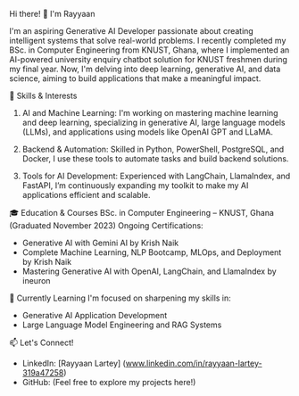 Hi there! 👋 I'm Rayyaan

I'm an aspiring Generative AI Developer passionate about creating intelligent systems that solve real-world problems. 
I recently completed my BSc. in Computer Engineering from KNUST, Ghana, where I implemented an AI-powered university enquiry chatbot solution for KNUST freshmen during my final year. 
Now, I'm delving into deep learning, generative AI, and data science, aiming to build applications that make a meaningful impact.


🔧 Skills & Interests
1. AI and Machine Learning: I'm working on mastering machine learning and deep learning, specializing in generative AI, large language models (LLMs), and applications using models 
like OpenAI GPT and LLaMA.

2. Backend & Automation: Skilled in Python, PowerShell, PostgreSQL, and Docker, I use these tools to automate tasks and build backend solutions.

3. Tools for AI Development: Experienced with LangChain, LlamaIndex, and FastAPI, I’m continuously expanding my toolkit to make my AI applications efficient and scalable.

🎓 Education & Courses
BSc. in Computer Engineering – KNUST, Ghana (Graduated November 2023)
Ongoing Certifications:
  - Generative AI with Gemini AI by Krish Naik
  - Complete Machine Learning, NLP Bootcamp, MLOps, and Deployment by Krish Naik
  - Mastering Generative AI with OpenAI, LangChain, and LlamaIndex by ineuron

🌱 Currently Learning
I'm focused on sharpening my skills in:
- Generative AI Application Development
- Large Language Model Engineering and RAG Systems

📫 Let's Connect!
- LinkedIn: [Rayyaan Lartey] (www.linkedin.com/in/rayyaan-lartey-319a47258)
- GitHub: (Feel free to explore my projects here!)
